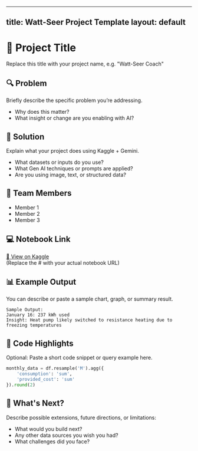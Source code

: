 
---
title: Watt-Seer Project Template
layout: default
---

# 🧠 Project Title

Replace this title with your project name, e.g. "Watt-Seer Coach"

## 🔍 Problem

Briefly describe the specific problem you’re addressing.
- Why does this matter?
- What insight or change are you enabling with AI?

## 🤖 Solution

Explain what your project does using Kaggle + Gemini.
- What datasets or inputs do you use?
- What Gen AI techniques or prompts are applied?
- Are you using image, text, or structured data?

## 👥 Team Members

- Member 1
- Member 2
- Member 3

## 💻 Notebook Link

[🔗 View on Kaggle](#)  
(Replace the # with your actual notebook URL)

## 📊 Example Output

You can describe or paste a sample chart, graph, or summary result.

```
Sample Output:
January 16: 237 kWh used
Insight: Heat pump likely switched to resistance heating due to freezing temperatures
```

## 🧪 Code Highlights

Optional: Paste a short code snippet or query example here.

```python
monthly_data = df.resample('M').agg({
    'consumption': 'sum',
    'provided_cost': 'sum'
}).round(2)
```

## 🔮 What's Next?

Describe possible extensions, future directions, or limitations:
- What would you build next?
- Any other data sources you wish you had?
- What challenges did you face?
